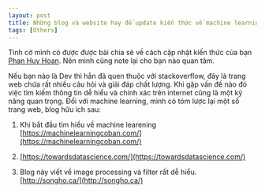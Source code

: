 ```yaml
---
layout: post
title: Những blog và website hay để update kiến thức về machine learning.
tags: [Others]
---
```


Tình cờ mình có được được bài chia sẻ về cách cập nhật kiến thức của bạn
[Phan Huy Hoan](https://viblo.asia/p/question-lam-the-nao-de-luon-cap-nhat-kien-thuc-trong-linh-vuc-machine-learning-maGK7mBxlj2). Nên mình cũng note lại cho bạn nào quan tâm.

Nếu bạn nào là Dev thì hẳn đã quen thuộc với stackoverflow, đây là trang web chứa rất nhiều câu hỏi và giải đáp chất lượng. Khi gặp vấn đề nào đó việc tìm kiếm thông tin dễ hiểu và chính xác trên internet cũng là một kỹ năng quan trọng. Đối với machine learning, mình có tóm lược lại một số trang web, blog hữu ích sau:

1. Khi bắt đầu tìm hiểu về machine learening [https://machinelearningcoban.com/](https://machinelearningcoban.com/)

2. [https://towardsdatascience.com/](https://towardsdatascience.com/)

3. Blog này viết về image processing và filter rất dễ hiểu. [http://songho.ca/](http://songho.ca/)
